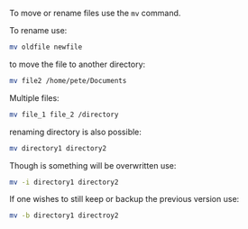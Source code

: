 To move or rename files use the ```mv``` command.

To rename use:

```bash
mv oldfile newfile
```

to move the file to another directory:

```bash
mv file2 /home/pete/Documents
```

Multiple files:

```bash
mv file_1 file_2 /directory
```

renaming directory is also possible:

```bash
mv directory1 directory2
```

Though is something will be overwritten use:

```bash
mv -i directory1 directory2
```

If one wishes to still keep or backup the previous version use:

```bash 
mv -b directory1 directroy2
```

